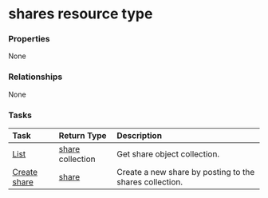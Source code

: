 # shares resource type



### Properties
None

### Relationships
None


### Tasks

| Task		   | Return Type	|Description|
|:---------------|:--------|:----------|
|[List](../api/share_list.md) | [share](share.md) collection |Get share object collection. |
|[Create share](../api/share_post_shares.md) |[share](share.md)| Create a new share by posting to the shares collection.|

<!-- uuid: a4bd597c-2f57-4c07-b7ef-127edeeeccf1
2015-10-21 09:22:01 UTC -->
<!-- {
  "type": "#page.annotation",
  "description": "shares resource",
  "keywords": "",
  "section": "documentation",
  "tocPath": ""
}-->